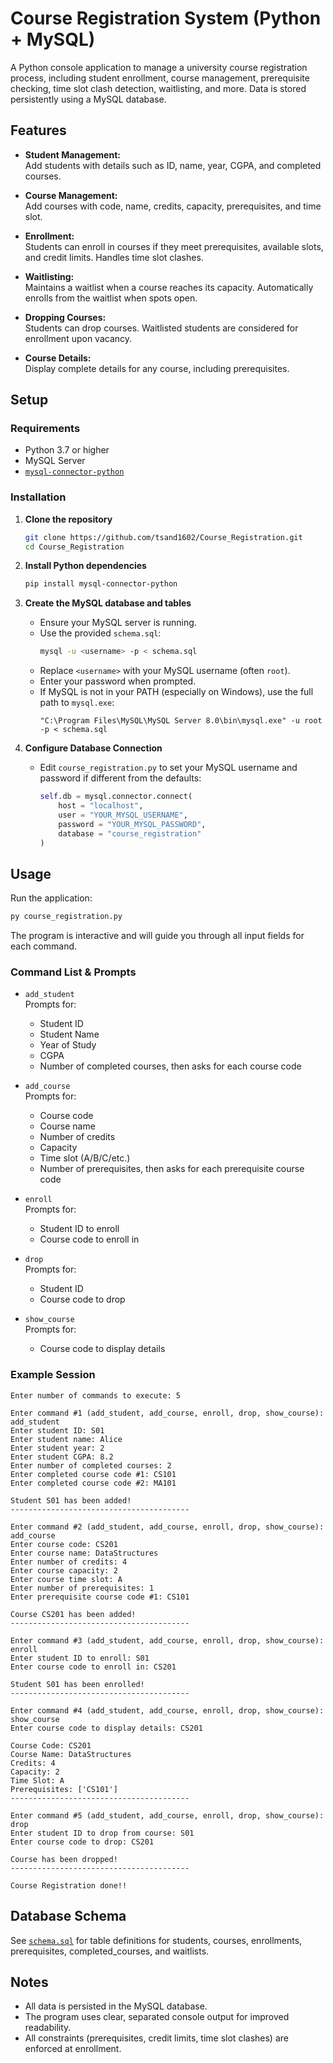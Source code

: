 # Course Registration System (Python + MySQL)

A Python console application to manage a university course registration process, including student enrollment, course management, prerequisite checking, time slot clash detection, waitlisting, and more. Data is stored persistently using a MySQL database.

## Features

- **Student Management:**  
  Add students with details such as ID, name, year, CGPA, and completed courses.

- **Course Management:**  
  Add courses with code, name, credits, capacity, prerequisites, and time slot.

- **Enrollment:**  
  Students can enroll in courses if they meet prerequisites, available slots, and credit limits. Handles time slot clashes.

- **Waitlisting:**  
  Maintains a waitlist when a course reaches its capacity. Automatically enrolls from the waitlist when spots open.

- **Dropping Courses:**  
  Students can drop courses. Waitlisted students are considered for enrollment upon vacancy.

- **Course Details:**  
  Display complete details for any course, including prerequisites.

## Setup

### Requirements

- Python 3.7 or higher
- MySQL Server
- [`mysql-connector-python`](https://pypi.org/project/mysql-connector-python/)

### Installation

1. **Clone the repository**
   ```bash
   git clone https://github.com/tsand1602/Course_Registration.git
   cd Course_Registration
   ```

2. **Install Python dependencies**
   ```bash
   pip install mysql-connector-python
   ```

3. **Create the MySQL database and tables**

   - Ensure your MySQL server is running.
   - Use the provided `schema.sql`:
     ```bash
     mysql -u <username> -p < schema.sql
     ```
   - Replace `<username>` with your MySQL username (often `root`).  
   - Enter your password when prompted.
   - If MySQL is not in your PATH (especially on Windows), use the full path to `mysql.exe`:
     ```
     "C:\Program Files\MySQL\MySQL Server 8.0\bin\mysql.exe" -u root -p < schema.sql
     ```

4. **Configure Database Connection**

   - Edit `course_registration.py` to set your MySQL username and password if different from the defaults:
     ```python
     self.db = mysql.connector.connect(
         host = "localhost",
         user = "YOUR_MYSQL_USERNAME",
         password = "YOUR_MYSQL_PASSWORD",
         database = "course_registration"
     )
     ```

## Usage

Run the application:
```bash
py course_registration.py
```

The program is interactive and will guide you through all input fields for each command.

### Command List & Prompts

- `add_student`  
  Prompts for:
  - Student ID
  - Student Name
  - Year of Study
  - CGPA
  - Number of completed courses, then asks for each course code

- `add_course`  
  Prompts for:
  - Course code
  - Course name
  - Number of credits
  - Capacity
  - Time slot (A/B/C/etc.)
  - Number of prerequisites, then asks for each prerequisite course code

- `enroll`  
  Prompts for:
  - Student ID to enroll
  - Course code to enroll in

- `drop`  
  Prompts for:
  - Student ID
  - Course code to drop

- `show_course`  
  Prompts for:
  - Course code to display details

### Example Session

```
Enter number of commands to execute: 5

Enter command #1 (add_student, add_course, enroll, drop, show_course): add_student
Enter student ID: S01
Enter student name: Alice
Enter student year: 2
Enter student CGPA: 8.2
Enter number of completed courses: 2
Enter completed course code #1: CS101
Enter completed course code #2: MA101

Student S01 has been added!
----------------------------------------

Enter command #2 (add_student, add_course, enroll, drop, show_course): add_course
Enter course code: CS201
Enter course name: DataStructures
Enter number of credits: 4
Enter course capacity: 2
Enter course time slot: A
Enter number of prerequisites: 1
Enter prerequisite course code #1: CS101

Course CS201 has been added!
----------------------------------------

Enter command #3 (add_student, add_course, enroll, drop, show_course): enroll
Enter student ID to enroll: S01
Enter course code to enroll in: CS201

Student S01 has been enrolled!
----------------------------------------

Enter command #4 (add_student, add_course, enroll, drop, show_course): show_course
Enter course code to display details: CS201

Course Code: CS201
Course Name: DataStructures
Credits: 4
Capacity: 2
Time Slot: A
Prerequisites: ['CS101']
----------------------------------------

Enter command #5 (add_student, add_course, enroll, drop, show_course): drop
Enter student ID to drop from course: S01
Enter course code to drop: CS201

Course has been dropped!
----------------------------------------

Course Registration done!!
```

## Database Schema

See [`schema.sql`](schema.sql) for table definitions for students, courses, enrollments, prerequisites, completed_courses, and waitlists.

## Notes

- All data is persisted in the MySQL database.
- The program uses clear, separated console output for improved readability.
- All constraints (prerequisites, credit limits, time slot clashes) are enforced at enrollment.
